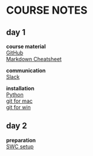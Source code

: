 # COURSE NOTES #

## day 1 ##
**course material**  
[GitHub](https://github.com/)  
[Markdown Cheatsheet](https://github.com/adam-p/markdown-here/wiki/Markdown-Cheatsheet)

**communication**  
[Slack](https://slack.com/)

**installation**  
[Python](https://www.continuum.io/downloads)  
[git for mac](https://git-scm.com/book/en/v2/Getting-Started-Installing-Git)  
[git for win](https://git-for-windows.github.io/)
## day 2 ##
**preparation**    
[SWC setup](http://swcarpentry.github.io/python-novice-inflammation/setup/)
